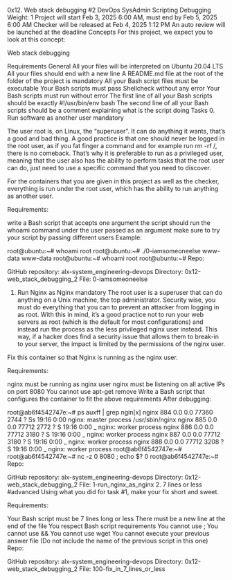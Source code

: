 0x12. Web stack debugging #2
DevOps
SysAdmin
Scripting
Debugging
 Weight: 1
 Project will start Feb 3, 2025 6:00 AM, must end by Feb 5, 2025 6:00 AM
 Checker will be released at Feb 4, 2025 1:12 PM
 An auto review will be launched at the deadline
Concepts
For this project, we expect you to look at this concept:

Web stack debugging


Requirements
General
All your files will be interpreted on Ubuntu 20.04 LTS
All your files should end with a new line
A README.md file at the root of the folder of the project is mandatory
All your Bash script files must be executable
Your Bash scripts must pass Shellcheck without any error
Your Bash scripts must run without error
The first line of all your Bash scripts should be exactly #!/usr/bin/env bash
The second line of all your Bash scripts should be a comment explaining what is the script doing
Tasks
0. Run software as another user
mandatory


The user root is, on Linux, the “superuser”. It can do anything it wants, that’s a good and bad thing. A good practice is that one should never be logged in the root user, as if you fat finger a command and for example run rm -rf /, there is no comeback. That’s why it is preferable to run as a privileged user, meaning that the user also has the ability to perform tasks that the root user can do, just need to use a specific command that you need to discover.

For the containers that you are given in this project as well as the checker, everything is run under the root user, which has the ability to run anything as another user.

Requirements:

write a Bash script that accepts one argument
the script should run the whoami command under the user passed as an argument
make sure to try your script by passing different users
Example:

root@ubuntu:~# whoami
root
root@ubuntu:~# ./0-iamsomeoneelse www-data
www-data
root@ubuntu:~# whoami
root
root@ubuntu:~#
Repo:

GitHub repository: alx-system_engineering-devops
Directory: 0x12-web_stack_debugging_2
File: 0-iamsomeoneelse
1. Run Nginx as Nginx
mandatory
The root user is a superuser that can do anything on a Unix machine, the top administrator. Security wise, you must do everything that you can to prevent an attacker from logging in as root. With this in mind, it’s a good practice not to run your web servers as root (which is the default for most configurations) and instead run the process as the less privileged nginx user instead. This way, if a hacker does find a security issue that allows them to break-in to your server, the impact is limited by the permissions of the nginx user.

Fix this container so that Nginx is running as the nginx user.

Requirements:

nginx must be running as nginx user
nginx must be listening on all active IPs on port 8080
You cannot use apt-get remove
Write a Bash script that configures the container to fit the above requirements
After debugging:

root@ab6f4542747e:~# ps auxff | grep ngin[x]
nginx      884  0.0  0.0  77360  2744 ?        Ss   19:16   0:00 nginx: master process /usr/sbin/nginx
nginx      885  0.0  0.0  77712  2772 ?        S    19:16   0:00  \_ nginx: worker process
nginx      886  0.0  0.0  77712  3180 ?        S    19:16   0:00  \_ nginx: worker process
nginx      887  0.0  0.0  77712  3180 ?        S    19:16   0:00  \_ nginx: worker process
nginx      888  0.0  0.0  77712  3208 ?        S    19:16   0:00  \_ nginx: worker process
root@ab6f4542747e:~#
root@ab6f4542747e:~# nc -z 0 8080 ; echo $?
0
root@ab6f4542747e:~#
Repo:

GitHub repository: alx-system_engineering-devops
Directory: 0x12-web_stack_debugging_2
File: 1-run_nginx_as_nginx
2. 7 lines or less
#advanced
Using what you did for task #1, make your fix short and sweet.

Requirements:

Your Bash script must be 7 lines long or less
There must be a new line at the end of the file
You respect Bash script requirements
You cannot use ;
You cannot use &&
You cannot use wget
You cannot execute your previous answer file (Do not include the name of the previous script in this one)
Repo:

GitHub repository: alx-system_engineering-devops
Directory: 0x12-web_stack_debugging_2
File: 100-fix_in_7_lines_or_less

